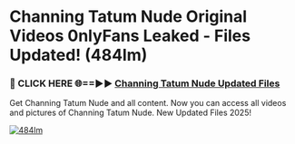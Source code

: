 # Channing Tatum Nude Original Videos 0nlyFans Leaked - Files Updated! (484lm)

<h3>🔴 CLICK HERE 🌐==►► <a href="https://tinyurl.com/5h6xmrr3" rel="nofollow">Channing Tatum Nude Updated Files</a></h3>

Get Channing Tatum Nude and all content. Now you can access all videos and pictures of Channing Tatum Nude. New Updated Files 2025!

[![484lm](https://i.imgur.com/KVD873Z.gif)](https://tinyurl.com/5h6xmrr3)
